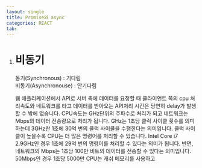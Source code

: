 ```yaml
---
layout: single
title: Promise와 async
categories: REACT
tab: 
---
```


1. # 비동기
   동기(Synchronous) : 기다림   
   비동기(Asynchronouse) : 안기다림   

   웹 애플리케이션에서 API로 서버 측에 데이터를 요청할 때 클라이언트 쪽의 cpu 처리속도와 네트워크를 타고 데이터를 받아오는 API처리 시간은 당연히 delay가 발생할 수 밖에 없습니다. CPU속도는 GHz단위의 주파수로 처리가 되고 네트워크는 Mbps의 데이터 전송량으로 처리가 됩니다. GHz는 1초당 클럭 사이클 횟수를 의미하는데 3GHz란 1초에 30억 번의 클럭 사이클을 수행한다는 의미입니다. 클럭 사이클이 높을수록 CPU는 더 많은 명령어를 처리할 수 있습니다. Intel Core i7 2.9GHz인 경우 1초에 29억 번의 명령어를 처리할 수 있다는 의미가 됩니다. 반면, 네트워크의 Mbps는 1초당 100만 비트의 데이터를 전송할 수 있다는 의미입니다. 50Mbps인 경우 1초당 5000만
   CPU는 캐쉬 메모리를 사용하고 